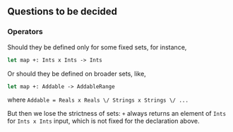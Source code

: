 ## Questions to be decided

### Operators

Should they be defined only for some fixed sets, for instance,
```fs
let map +: Ints x Ints -> Ints
```

Or should they be defined on broader sets, like,
```fs
let map +: Addable -> AddableRange
```
where `Addable = Reals x Reals \/ Strings x Strings \/ ...`

But then we lose the strictness of sets: `+` always returns an element of `Ints` for `Ints x Ints`
input, which is not fixed for the declaration above.
